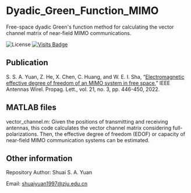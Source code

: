 # Dyadic_Green_Function_MIMO
Free-space dyadic Green's function method for calculating the vector channel matrix of near-field MIMO communications.

![License](https://img.shields.io/badge/license-GPL3.0-orange)
[![Visits Badge](https://badges.strrl.dev/visits/Shuai-Yuan-1997/Dyadic-Green-Function-MIMO)](https://github.com/Shuai-Yuan-1997/Dyadic-Green-Function-MIMO)
## Publication
S. S. A. Yuan, Z. He, X. Chen, C. Huang, and W. E. I. Sha, “[Electromagnetic effective degree of freedom of an MIMO system in free space](https://ieeexplore.ieee.org/document/9650519),” IEEE Antennas Wirel. Propag. Lett., vol. 21, no. 3, pp. 446-450, 2022.

## MATLAB files
vector_channel.m: Given the positions of transmitting and receiving antennas, this code calculates the vector channel matrix considering full-polarizations. Then, the effective degree of freedom (EDOF) or capacity of near-field MIMO communication systems can be estimated.

## Other information
Repository Author: Shuai S. A. Yuan

Email: shuaiyuan1997@zju.edu.cn
